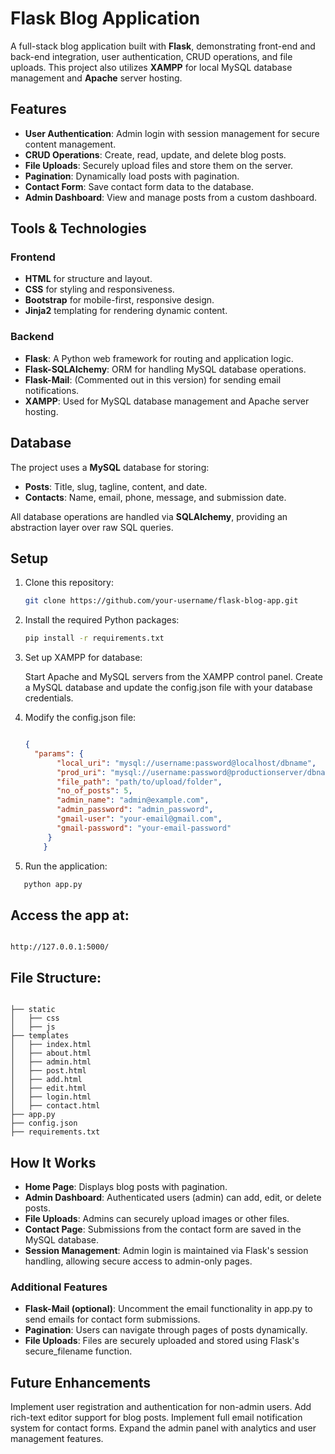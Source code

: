 # Flask Blog Application

A full-stack blog application built with **Flask**, demonstrating front-end and back-end integration, user authentication, CRUD operations, and file uploads. This project also utilizes **XAMPP** for local MySQL database management and **Apache** server hosting.

## Features

- **User Authentication**: Admin login with session management for secure content management.
- **CRUD Operations**: Create, read, update, and delete blog posts.
- **File Uploads**: Securely upload files and store them on the server.
- **Pagination**: Dynamically load posts with pagination.
- **Contact Form**: Save contact form data to the database.
- **Admin Dashboard**: View and manage posts from a custom dashboard.
  
## Tools & Technologies

### Frontend

- **HTML** for structure and layout.
- **CSS** for styling and responsiveness.
- **Bootstrap** for mobile-first, responsive design.
- **Jinja2** templating for rendering dynamic content.

### Backend

- **Flask**: A Python web framework for routing and application logic.
- **Flask-SQLAlchemy**: ORM for handling MySQL database operations.
- **Flask-Mail**: (Commented out in this version) for sending email notifications.
- **XAMPP**: Used for MySQL database management and Apache server hosting.
  
## Database

The project uses a **MySQL** database for storing:
- **Posts**: Title, slug, tagline, content, and date.
- **Contacts**: Name, email, phone, message, and submission date.

All database operations are handled via **SQLAlchemy**, providing an abstraction layer over raw SQL queries.

## Setup

1. Clone this repository:
   ```bash
   git clone https://github.com/your-username/flask-blog-app.git
   ```

2. Install the required Python packages:

   ```bash
   pip install -r requirements.txt
   ```

3. Set up XAMPP for database:

   Start Apache and MySQL servers from the XAMPP control panel.
   Create a MySQL database and update the config.json file with your database credentials.

4. Modify the config.json file:

   ```json

   {
     "params": {
          "local_uri": "mysql://username:password@localhost/dbname",
          "prod_uri": "mysql://username:password@productionserver/dbname",
          "file_path": "path/to/upload/folder",
          "no_of_posts": 5,
          "admin_name": "admin@example.com",
          "admin_password": "admin_password",
          "gmail-user": "your-email@gmail.com",
          "gmail-password": "your-email-password"
        }
       }
   ```
   
5. Run the application:

  ```bash
     python app.py
  ```

## Access the app at:

```arduino

http://127.0.0.1:5000/

```

## File Structure:

```arduino

├── static
│   ├── css
│   ├── js
├── templates
│   ├── index.html
│   ├── about.html
│   ├── admin.html
│   ├── post.html
│   ├── add.html
│   ├── edit.html
│   ├── login.html
│   ├── contact.html
├── app.py
├── config.json
├── requirements.txt
```

## How It Works

- **Home Page**: Displays blog posts with pagination.
- **Admin Dashboard**: Authenticated users (admin) can add, edit, or delete posts.
- **File Uploads**: Admins can securely upload images or other files.
- **Contact Page**: Submissions from the contact form are saved in the MySQL database.
- **Session Management**: Admin login is maintained via Flask's session handling, allowing secure access to admin-only pages.

### Additional Features

- **Flask-Mail (optional)**: Uncomment the email functionality in app.py to send emails for contact form submissions.
- **Pagination**: Users can navigate through pages of posts dynamically.
- **File Uploads**: Files are securely uploaded and stored using Flask's secure_filename function.

## Future Enhancements
Implement user registration and authentication for non-admin users.
Add rich-text editor support for blog posts.
Implement full email notification system for contact forms.
Expand the admin panel with analytics and user management features.

